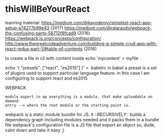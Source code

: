 # thisWillBeYourReact
leanring material:
https://medium.com/@kayodeniyi/simplest-react-app-setup-a74277b99e43 (2017)
https://medium.com/@rajaraodv/webpack-the-confusing-parts-58712f8fcad9 (2016)
https://webpack.js.org/concepts/configuration/
http://www.thegreatcodeadventure.com/building-a-simple-crud-app-with-react-redux-part-1/#table-of-contents (2016)

to create a file in cli with content inside
    echo 'mycontent' > myfile

echo '{ "presets": ["react", "es2015"] }' > .babelrc
    in babel a preset is a set of plugins used to support particular language feature.
    in this case I am configuiring to support react and es2015


WEBPACK

    module.export in wp everything is a module. that make uploadable on demand.
    entry --> where the root module or the starting point is.

webpack is a static module bundle for JS. it ::RECURSIVELY:: builds a dependency graph including modules needed and it packs them in a bundle file
webpack's configuration file is a JS file that export an object so, dude, calm down and take it easy ;)
